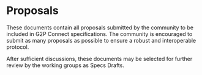 # Proposals

These documents contain all proposals submitted by the community to be included in G2P Connect specifications. The community is encouraged to submit as many proposals as possible to ensure a robust and interoperable protocol. 

After sufficient discussions, these documents may be selected for further review by the working groups as Specs Drafts.